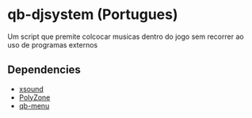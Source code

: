 # qb-djsystem (Portugues)
Um script que premite colcocar musicas dentro do jogo sem recorrer ao uso de programas externos

## Dependencies
* [xsound](https://github.com/Xogy/xsound)
* [PolyZone](https://github.com/qbcore-framework/PolyZone)
* [qb-menu](https://github.com/qbcore-framework/qb-menu)


